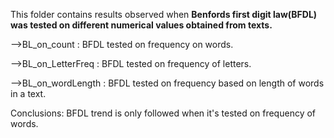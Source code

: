 This folder contains results observed when **Benfords first digit law(BFDL) was tested on different numerical values obtained from texts.**

-->BL_on_count : BFDL tested on frequency on words.

-->BL_on_LetterFreq : BFDL tested on frequency of letters.

-->BL_on_wordLength : BFDL tested on frequency based on length of words in a text.

Conclusions: BFDL trend is only followed when it's tested on frequency of words.
